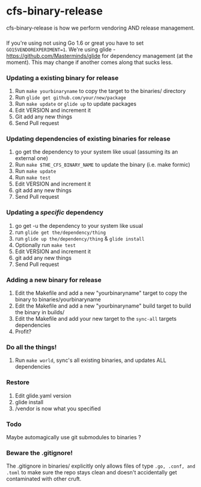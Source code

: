 # cfs-binary-release

cfs-binary-release is how we perform vendoring AND release management.

###

If you're using not using Go 1.6 or great you have to set `GO15VENDOREXPERIMENT=1`. We're using glide - https://github.com/Masterminds/glide for dependency management (at the moment). This may change if another comes along that sucks less.

### Updating a existing binary for release

1. Run `make yourbinaryname` to copy the target to the binaries/ directory
2. Run `glide get github.com/your/new/package`
3. Run `make update` or `glide up` to update packages
4. Edit VERSION and increment it
5. Git add any new things
6. Send Pull request

### Updating dependencies of existing binaries for release

1. go get the dependency to your system like usual (assuming its an external one)
2. Run `make $THE_CFS_BINARY_NAME` to update the binary (i.e. make formic)
3. Run `make update`
4. Run `make test`
5. Edit VERSION and increment it
6. git add any new things
7. Send Pull request

### Updating a *specific* dependency

1. go get -u the dependency to your system like usual
2. run `glide get the/dependency/thing`
3. run `glide up the/dependency/thing` & `glide install`
4. Optionally run `make test`
5. Edit VERSION and increment it
6. git add any new things
7. Send Pull request

### Adding a new binary for release

1. Edit the Makefile and add a new "yourbinaryname" target to copy the binary to binaries/yourbinaryname
2. Edit the Makefile and add a new "yourbinaryname" build target to build the binary in builds/
3. Edit the Makefile and add your new target to the `sync-all` targets dependencies 
4. Profit? 

### Do all the things!

1. Run `make world`, sync's all existing binaries, and updates ALL dependencies

### Restore

1. Edit glide.yaml version
2. glide install 
3. /vendor is now what you specified

### Todo

Maybe automagically use git submodules to binaries ?

### Beware the .gitignore!

The .gitignore in binaries/ explicitly only allows files of type `.go, .conf, and .toml` to make sure the repo stays clean and doesn't accidentally get contaminated with other cruft.
